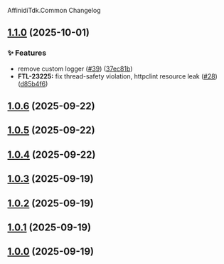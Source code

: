 AffinidiTdk.Common Changelog
<a name="1.1.0"></a>
## [1.1.0](https://www.github.com/affinidi/affinidi-tdk-dotnet/releases/tag/v1.1.0) (2025-10-01)

### ✨ Features

* remove custom logger ([#39](https://www.github.com/affinidi/affinidi-tdk-dotnet/issues/39)) ([37ec81b](https://www.github.com/affinidi/affinidi-tdk-dotnet/commit/37ec81b9e884c9e10145ab0bf6f72bfd966eab46))
* **FTL-23225:** fix thread-safety violation, httpclint resource leak ([#28](https://www.github.com/affinidi/affinidi-tdk-dotnet/issues/28)) ([d85b4f6](https://www.github.com/affinidi/affinidi-tdk-dotnet/commit/d85b4f6ed5810af102bd8e78767597860967344c))

<a name="1.0.6"></a>
## [1.0.6](https://www.github.com/affinidi/affinidi-tdk-dotnet/releases/tag/v1.0.6) (2025-09-22)

<a name="1.0.5"></a>
## [1.0.5](https://www.github.com/affinidi/affinidi-tdk-dotnet/releases/tag/v1.0.5) (2025-09-22)

<a name="1.0.4"></a>
## [1.0.4](https://www.github.com/affinidi/affinidi-tdk-dotnet/releases/tag/v1.0.4) (2025-09-22)

<a name="1.0.3"></a>
## [1.0.3](https://www.github.com/affinidi/affinidi-tdk-dotnet/releases/tag/v1.0.3) (2025-09-19)

<a name="1.0.2"></a>
## [1.0.2](https://www.github.com/affinidi/affinidi-tdk-dotnet/releases/tag/v1.0.2) (2025-09-19)

<a name="1.0.1"></a>
## [1.0.1](https://www.github.com/affinidi/affinidi-tdk-dotnet/releases/tag/v1.0.1) (2025-09-19)

<a name="1.0.0"></a>
## [1.0.0](https://www.github.com/affinidi/affinidi-tdk-dotnet/releases/tag/v1.0.0) (2025-09-19)

